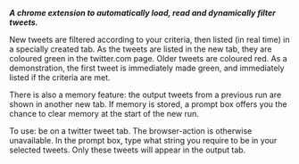**_A chrome extension to automatically load, read and dynamically filter tweets._**

New tweets are filtered according to your criteria, then listed (in real time) in a specially created tab.  As the tweets are listed in the new tab, they are coloured green in the twitter.com page.  Older tweets are coloured red.  As a demonstration, the first tweet is immediately made green, and immediately listed if the criteria are met.

There is also a memory feature: the output tweets from a previous run are shown in another new tab.  If memory is stored, a prompt box offers you the chance to clear memory at the start of the new run.

To use: be on a twitter tweet tab.  The browser-action is otherwise unavailable.  In the prompt box, type what string you require to be in your selected tweets.  Only these tweets will appear in the output tab.



